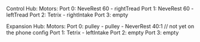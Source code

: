 Control Hub:
    Motors:
        Port 0: NeveRest 60 - rightTread
        Port 1: NeveRest 60 - leftTread
        Port 2: Tetrix      - rightIntake
        Port 3: empty

Expansion Hub:
    Motors:
        Port 0: pulley      - pulley - NeverRest 40:1 // not yet on the phone config
        Port 1: Tetrix      - leftIntake
        Port 2: empty
        Port 3: empty